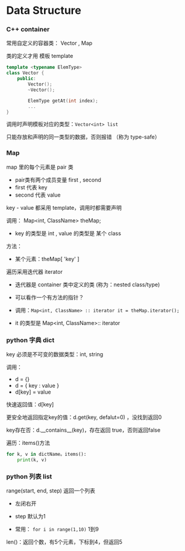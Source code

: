 # Data Structure

### C++ container

常用自定义的容器类： Vector , Map

类的定义才用 模板 template

```cpp
template <typename ElemType>
class Vector {
    public:
        Vector();
        ~Vector();

        ElemType getAt(int index);
        ...
}
```

调用时声明模板对应的类型：`Vector<int> list`

只能存放和声明的同一类型的数据，否则报错 （称为 type-safe）

### Map

map 里的每个元素是 pair 类

* pair类有两个成员变量 first , second
* first 代表 key
* second 代表 value

key - value 都采用 template，调用时都需要声明

调用： Map&lt;int, ClassName&gt; theMap;

* key 的类型是 int , value 的类型是 某个 class

方法：

* 某个元素：theMap\[ 'key' \]

遍历采用迭代器 iterator

* 迭代器是 container 类中定义的类 \(称为：nested class/type\)
* 可以看作一个有方法的指针？

* 调用：`Map<int, ClassName> :: iterator it = theMap.iterator();`

* it 的类型是 Map&lt;int, ClassName&gt;:: iterator

### python 字典 dict

key 必须是不可变的数据类型：int, string

调用：

* d = {}
* d = { key : value }
* d\[key\] = value

快速返回值：d\[key\]

更安全地返回指定key的值：d.get\(key, defalut=0\) ，没找到返回0

key存在否：d.\_\_contains\_\_\(key\)，存在返回 true，否则返回false

遍历：items\(\)方法

```py
for k, v in dictName。items():
    print(k, v)
```

### python 列表 list

range\(start, end, step\) 返回一个列表

* 左闭右开
* step 默认为1

* 常用： `for i in range(1,10)` 1到9

len\(\)：返回个数，有5个元素，下标到4，但返回5

